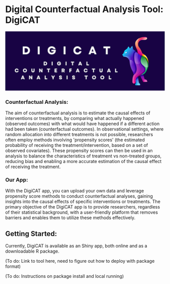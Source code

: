 # Digital Counterfactual Analysis Tool: DigiCAT

![](inst/DigiCAT/www/logos/DigiCAT/digicat6b.png)

### **Counterfactual Analysis:**

The aim of counterfactual analysis is to estimate the causal effects of interventions or treatments, by comparing what actually happened (observed outcomes) with what would have happened if a different action had been taken (counterfactual outcomes). In observational settings, where random allocation into different treatments is not possible, researchers often employ methods involving 'propensity scores' (the estimated probability of receiving the treatment/intervention, based on a set of observed covariates). These propensity scores can then be used in an analysis to balance the characteristics of treatment vs non-treated groups, reducing bias and enabling a more accurate estimation of the causal effect of receiving the treatment.

### Our App:

With the DigiCAT app, you can upload your own data and leverage propensity score methods to conduct counterfactual analyses, gaining insights into the causal effects of specific interventions or treatments. The primary objective of the DigiCAT app is to provide researchers, regardless of their statistical background, with a user-friendly platform that removes barriers and enables them to utilize these methods effectively.

## Getting Started:

Currently, DigiCAT is available as an Shiny app, both online and as a downloadable R package.

(To do: Link to tool here, need to figure out how to deploy with package format)

(To do: Instructions on package install and local running)
